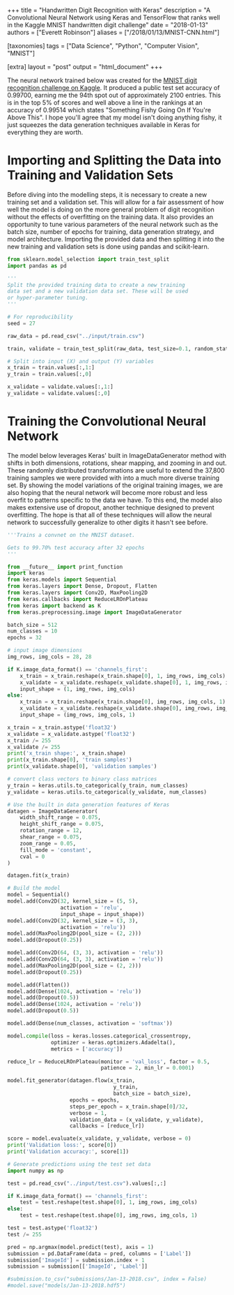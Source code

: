 +++
title = "Handwritten Digit Recognition with Keras"
description = "A Convolutional Neural Network using Keras and TensorFlow that ranks well in the Kaggle MNIST handwritten digit challenge"
date = "2018-01-13"
authors = ["Everett Robinson"]
aliases = ["/2018/01/13/MNIST-CNN.html"]

[taxonomies]
tags = ["Data Science", "Python", "Computer Vision", "MNIST"]

[extra]
layout = "post"
output = "html_document"
+++


The neural network trained below was created for the [MNIST digit recognition challenge on Kaggle](https://www.kaggle.com/c/digit-recognizer). It produced a public test set accuracy of 0.99700, earning me the 94th spot out of approximately 2100 entries. This is in the top 5% of scores and well above a line in the rankings at an accuracy of 0.99514 which states "Something Fishy Going On If You're Above This". I hope you'll agree that my model isn't doing anything fishy, it just squeezes the data generation techniques available in Keras for everything they are worth.


# Importing and Splitting the Data into Training and Validation Sets

Before diving into the modelling steps, it is necessary to create a new training set and a validation set. This will allow for a fair assessment of how well the model is doing on the more general problem of digit recognition without the effects of overfitting on the training data. It also provides an opportunity to tune various parameters of the neural network such as the batch size, number of epochs for training, data generation strategy, and model architecture. Importing the provided data and then splitting it into the new training and validation sets is done using pandas and scikit-learn.


```python
from sklearn.model_selection import train_test_split
import pandas as pd
```


```python
'''
Split the provided training data to create a new training
data set and a new validation data set. These will be used
or hyper-parameter tuning.
'''

# For reproducibility
seed = 27

raw_data = pd.read_csv("../input/train.csv")

train, validate = train_test_split(raw_data, test_size=0.1, random_state = seed, stratify = raw_data['label'])
```


```python
# Split into input (X) and output (Y) variables
x_train = train.values[:,1:]
y_train = train.values[:,0]

x_validate = validate.values[:,1:]
y_validate = validate.values[:,0]

```

# Training the Convolutional Neural Network

The model below leverages Keras' built in ImageDataGenerator method with shifts in both dimensions, rotations, shear mapping, and zooming in and out. These randomly distributed transformations are useful to extend the 37,800 training samples we were provided with into a much more diverse training set. By showing the model variations of the original training images, we are also hoping that the neural network will become more robust and less overfit to patterns specific to the data we have. To this end, the model also makes extensive use of dropout, another technique designed to prevent overfitting. The hope is that all of these techniques will allow the neural network to successfully generalize to other digits it hasn't see before.


```python
'''Trains a convnet on the MNIST dataset.

Gets to 99.70% test accuracy after 32 epochs
'''

from __future__ import print_function
import keras
from keras.models import Sequential
from keras.layers import Dense, Dropout, Flatten
from keras.layers import Conv2D, MaxPooling2D
from keras.callbacks import ReduceLROnPlateau
from keras import backend as K
from keras.preprocessing.image import ImageDataGenerator

batch_size = 512
num_classes = 10
epochs = 32

# input image dimensions
img_rows, img_cols = 28, 28

if K.image_data_format() == 'channels_first':
    x_train = x_train.reshape(x_train.shape[0], 1, img_rows, img_cols)
    x_validate = x_validate.reshape(x_validate.shape[0], 1, img_rows, img_cols)
    input_shape = (1, img_rows, img_cols)
else:
    x_train = x_train.reshape(x_train.shape[0], img_rows, img_cols, 1)
    x_validate = x_validate.reshape(x_validate.shape[0], img_rows, img_cols, 1)
    input_shape = (img_rows, img_cols, 1)

x_train = x_train.astype('float32')
x_validate = x_validate.astype('float32')
x_train /= 255
x_validate /= 255
print('x_train shape:', x_train.shape)
print(x_train.shape[0], 'train samples')
print(x_validate.shape[0], 'validation samples')

# convert class vectors to binary class matrices
y_train = keras.utils.to_categorical(y_train, num_classes)
y_validate = keras.utils.to_categorical(y_validate, num_classes)

# Use the built in data generation features of Keras
datagen = ImageDataGenerator(
    width_shift_range = 0.075,
    height_shift_range = 0.075,
    rotation_range = 12,
    shear_range = 0.075,
    zoom_range = 0.05,
    fill_mode = 'constant',
    cval = 0
)

datagen.fit(x_train)

# Build the model
model = Sequential()
model.add(Conv2D(32, kernel_size = (5, 5),
                 activation = 'relu',
                 input_shape = input_shape))
model.add(Conv2D(32, kernel_size = (3, 3),
                 activation = 'relu'))
model.add(MaxPooling2D(pool_size = (2, 2)))
model.add(Dropout(0.25))

model.add(Conv2D(64, (3, 3), activation = 'relu'))
model.add(Conv2D(64, (3, 3), activation = 'relu'))
model.add(MaxPooling2D(pool_size = (2, 2)))
model.add(Dropout(0.25))

model.add(Flatten())
model.add(Dense(1024, activation = 'relu'))
model.add(Dropout(0.5))
model.add(Dense(1024, activation = 'relu'))
model.add(Dropout(0.5))

model.add(Dense(num_classes, activation = 'softmax'))

model.compile(loss = keras.losses.categorical_crossentropy,
              optimizer = keras.optimizers.Adadelta(),
              metrics = ['accuracy'])

reduce_lr = ReduceLROnPlateau(monitor = 'val_loss', factor = 0.5,
                              patience = 2, min_lr = 0.0001)

model.fit_generator(datagen.flow(x_train,
                                  y_train,
                                  batch_size = batch_size),
                    epochs = epochs,
                    steps_per_epoch = x_train.shape[0]/32,
                    verbose = 1,
                    validation_data = (x_validate, y_validate),
                    callbacks = [reduce_lr])

score = model.evaluate(x_validate, y_validate, verbose = 0)
print('Validation loss:', score[0])
print('Validation accuracy:', score[1])
```

```python
# Generate predictions using the test set data
import numpy as np

test = pd.read_csv("../input/test.csv").values[:,:]

if K.image_data_format() == 'channels_first':
    test = test.reshape(test.shape[0], 1, img_rows, img_cols)
else:
    test = test.reshape(test.shape[0], img_rows, img_cols, 1)

test = test.astype('float32')
test /= 255

pred = np.argmax(model.predict(test), axis = 1)
submission = pd.DataFrame(data = pred, columns = ['Label'])
submission['ImageId'] = submission.index + 1
submission = submission[['ImageId', 'Label']]

#submission.to_csv("submissions/Jan-13-2018.csv", index = False)
#model.save("models/Jan-13-2018.hdf5")
```
